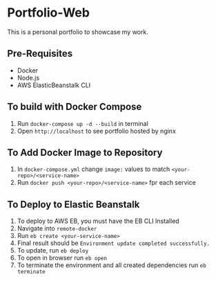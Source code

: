 # Portfolio-Web

This is a personal portfolio to showcase my work.

## Pre-Requisites

* Docker
* Node.js
* AWS ElasticBeanstalk CLI

## To build with Docker Compose

1. Run `docker-compose up -d --build` in terminal
2. Open `http://localhost` to see portfolio hosted by nginx

## To Add Docker Image to Repository

1. In `docker-compose.yml` change `image:` values to match `<your-repo>/<service-name>`
2. Run `docker push <your-repo>/<service-name>` fpr each service

## To Deploy to Elastic Beanstalk

1. To deploy to AWS EB, you must have the EB CLI Installed
2. Navigate into `remote-docker`
3. Run `eb create <your-service-name>`
4. Final result should be `Environment update completed successfully.`
5. To update, run `eb deploy`
6. To open in browser run `eb open`
7. To terminate the environment and all created dependencies run `eb terminate`

